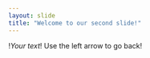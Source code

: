 ```yaml
---
layout: slide
title: "Welcome to our second slide!"
---
```

!*Your text*!
Use the left arrow to go back!
